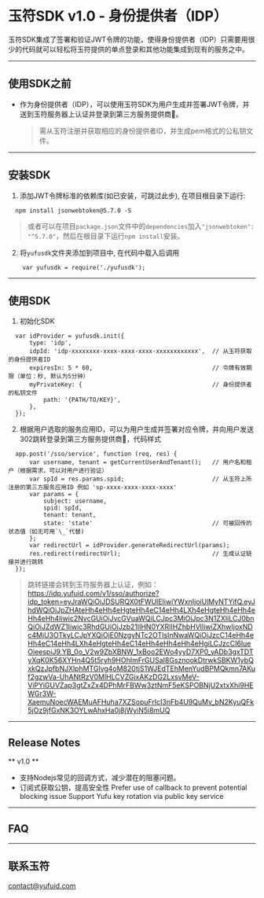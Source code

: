 玉符SDK v1.0 - 身份提供者（IDP）
======

玉符SDK集成了签署和验证JWT令牌的功能，使得身份提供者（IDP）只需要用很少的代码就可以轻松将玉符提供的单点登录和其他功能集成到现有的服务之中。

---
## 使用SDK之前
* 作为身份提供者（IDP），可以使用玉符SDK为用户生成并签署JWT令牌，并送到玉符服务器上认证并登录到第三方服务提供商。
  >需从玉符注册并获取相应的身份提供者ID，并生成pem格式的公私钥文件。
---
## 安装SDK

1. 添加JWT令牌标准的依赖库(如已安装，可跳过此步), 在项目根目录下运行:
```
  npm install jsonwebtoken@5.7.0 -S
```
  > 或者可以在项目`package.json`文件中的`dependencies`加入`"jsonwebtoken": "^5.7.0"`，然后在根目录下运行`npm install`安装。

2. 将`yufusdk`文件夹添加到项目中, 在代码中载入后调用
```
    var yufusdk = require('./yufusdk');
```

---
## 使用SDK
1. 初始化SDK
```
  var idProvider = yufusdk.init({
      type: 'idp',
      idpId: 'idp-xxxxxxxx-xxxx-xxxx-xxxx-xxxxxxxxxxxx',  // 从玉符获取的身份提供者ID
      expiresIn: 5 * 60,                                  // 令牌有效期限（单位：秒, 默认为5分钟）
      myPrivateKey: {                                     // 身份提供者的私钥文件
          path: '{PATH/TO/KEY}',
      },
  });
```
2. 根据用户选取的服务应用ID，可以为用户生成并签署对应令牌，并向用户发送302跳转登录到第三方服务提供商，代码样式
```
  app.post('/sso/service', function (req, res) {
      var username, tenant = getCurrentUserAndTenant();   // 用户名和租户（根据需求，可以对用户进行验证）
      var spId = res.params.spid;                         // 从玉符上所注册的第三方服务应用ID 例如 'sp-xxxx-xxxx-xxxx-xxxx'
      var params = {
          subject: username,
          spid: spId,
          tenant: tenant,
          state: 'state'                                  // 可被回传的状态值（如无可用`\_`代替)
      };
      var redirectUrl = idProvider.generateRedirectUrl(params);
      res.redirect(redirectUrl);                          // 生成认证链接并进行跳转
  });
```
  > 跳转链接会转到玉符服务器上认证，例如：
  https://idp.yufuid.com/v1/sso/authorize?idp_token=eyJraWQiOiJDSURQX0tFWUlEIiwiYWxnIjoiUlMyNTYifQ.eyJhdWQiOiJpZHAteHh4eHh4eHgteHh4eC14eHh4LXh4eHgteHh4eHh4eHh4eHh4Iiwic2NvcGUiOiJvcGVuaWQiLCJpc3MiOiJpc3N1ZXIiLCJ0bnQiOiJZdWZ1Iiwic3RhdGUiOiJzb21lIHN0YXRlIHZhbHVlIiwiZXhwIjoxNDc4MjU3OTkyLCJpYXQiOjE0NzgyNTc2OTIsInNwaWQiOiJzcC14eHh4eHh4eC14eHh4LXh4eHgteHh4eC14eHh4eHh4eHh4eHgiLCJzcCI6IueOieespiJ9.YB_0o_V2w9ZbXBNW_1xBoo2EWo4yyD7XP0_yADb3gxTDTyXqK0K56XYHn4Q5t5ryh9HOhImFrGUSaI8GsznookDtrwkSBKW1ybQxkQzJpfbNJXlphMTGlvg4oM820tjS1WJEdTEhMenYudBPMQkmn7AKuf2gzwVa-UhANtRzV0MlHLCVZGixAKzDG2LxsvMeV-ViPYiGUVZap3gtZxZx4DPhMrFBWw3ztNmF5eKSPOBNjU2xtxXhi9HEWGr3W-XaemuNoecWAEMuAFHuha7XZSopuFrIcI3nFb4U9QuMv_bN2KyuQFk5jOz9jfGxNK3OYLwAhxHa0j8jWyiN5i8mUQ

---
## Release Notes
** v1.0 **
 * 支持Nodejs常见的回调方式，减少潜在的阻塞问题。
 * 订阅式获取公钥，提高安全性
  Prefer use of callback to prevent potential blocking issue
  Support Yufu key rotation via public key service

---
## FAQ

---
## 联系玉符
contact@yufuid.com
